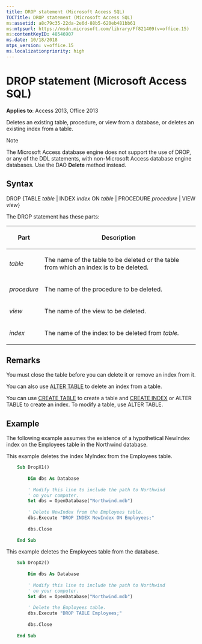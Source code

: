 ```yaml
---
title: DROP statement (Microsoft Access SQL)
TOCTitle: DROP statement (Microsoft Access SQL)
ms:assetid: a8c79c35-22da-2e6d-88b5-620eb481bb61
ms:mtpsurl: https://msdn.microsoft.com/library/Ff821409(v=office.15)
ms:contentKeyID: 48546907
ms.date: 10/18/2018
mtps_version: v=office.15
ms.localizationpriority: high
---
```


# DROP statement (Microsoft Access SQL)

**Applies to**: Access 2013, Office 2013

Deletes an existing table, procedure, or view from a database, or deletes an existing index from a table.

> [!NOTE]
> The Microsoft Access database engine does not support the use of DROP, or any of the DDL statements, with non-Microsoft Access database engine databases. Use the DAO **Delete** method instead.

## Syntax

DROP {TABLE *table* | INDEX *index* ON *table* | PROCEDURE *procedure* | VIEW *view*}

The DROP statement has these parts:

<table>
<colgroup>
<col />
<col />
</colgroup>
<thead>
<tr class="header">
<th><p>Part</p></th>
<th><p>Description</p></th>
</tr>
</thead>
<tbody>
<tr class="odd">
<td><p><em>table</em></p></td>
<td><p>The name of the table to be deleted or the table from which an index is to be deleted.</p></td>
</tr>
<tr class="even">
<td><p><em>procedure</em></p></td>
<td><p>The name of the procedure to be deleted.</p></td>
</tr>
<tr class="odd">
<td><p><em>view</em></p></td>
<td><p>The name of the view to be deleted.</p></td>
</tr>
<tr class="even">
<td><p><em>index</em></p></td>
<td><p>The name of the index to be deleted from <em>table.</em></p></td>
</tr>
</tbody>
</table>


## Remarks

You must close the table before you can delete it or remove an index from it.

You can also use [ALTER TABLE](alter-table-statement-microsoft-access-sql.md) to delete an index from a table.

You can use [CREATE TABLE](create-table-statement-microsoft-access-sql.md) to create a table and [CREATE INDEX](create-index-statement-microsoft-access-sql.md) or ALTER TABLE to create an index. To modify a table, use ALTER TABLE.

## Example

The following example assumes the existence of a hypothetical NewIndex index on the Employees table in the Northwind database.

This example deletes the index MyIndex from the Employees table.

```vb
    Sub DropX1() 
     
        Dim dbs As Database 
     
        ' Modify this line to include the path to Northwind 
        ' on your computer. 
        Set dbs = OpenDatabase("Northwind.mdb") 
     
        ' Delete NewIndex from the Employees table. 
        dbs.Execute "DROP INDEX NewIndex ON Employees;" 
     
        dbs.Close 
     
    End Sub
```


This example deletes the Employees table from the database.

```vb
    Sub DropX2() 
     
        Dim dbs As Database 
     
        ' Modify this line to include the path to Northwind 
        ' on your computer. 
        Set dbs = OpenDatabase("Northwind.mdb") 
     
        ' Delete the Employees table. 
        dbs.Execute "DROP TABLE Employees;" 
     
        dbs.Close 
     
    End Sub
```
